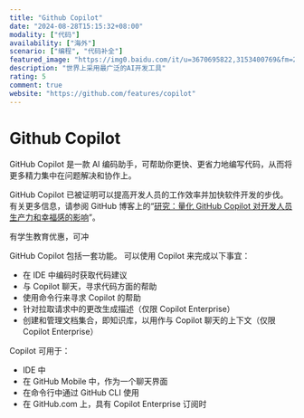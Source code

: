 ```yaml
---
title: "Github Copilot"
date: "2024-08-28T15:15:32+08:00"
modality: ["代码"]
availability: ["海外"]
scenario: ["编程", "代码补全"]
featured_image: "https://img0.baidu.com/it/u=3670695822,3153400769&fm=253&fmt=auto&app=138&f=JPEG?w=243&h=243"
description: "世界上采用最广泛的AI开发工具"
rating: 5
comment: true
website: "https://github.com/features/copilot"
---
```


# Github Copilot

GitHub Copilot 是一款 AI 编码助手，可帮助你更快、更省力地编写代码，从而将更多精力集中在问题解决和协作上。

GitHub Copilot 已被证明可以提高开发人员的工作效率并加快软件开发的步伐。 有关更多信息，请参阅 GitHub 博客上的“[研究：量化 GitHub Copilot 对开发人员生产力和幸福感的影响](https://github.blog/2022-09-07-research-quantifying-github-copilots-impact-on-developer-productivity-and-happiness/)”。

有学生教育优惠，可冲

GitHub Copilot 包括一套功能。 可以使用 Copilot 来完成以下事宜：

* 在 IDE 中编码时获取代码建议
* 与 Copilot 聊天，寻求代码方面的帮助
* 使用命令行来寻求 Copilot 的帮助
* 针对拉取请求中的更改生成描述（仅限 Copilot Enterprise）
* 创建和管理文档集合，即知识库，以用作与 Copilot 聊天的上下文（仅限 Copilot Enterprise）

Copilot 可用于：

* IDE 中
* 在 GitHub Mobile 中，作为一个聊天界面
* 在命令行中通过 GitHub CLI 使用
* 在 GitHub.com 上，具有 Copilot Enterprise 订阅时
